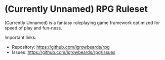 (Currently Unnamed) RPG Ruleset
================================

(Currently Unnamed) is a fantasy roleplaying game framework optimized for speed of play and fun-ness.

Important links:

* Repository:       https://github.com/igrowbeards/rpg
* Issues:           https://github.com/igrowbeards/rpg/issues